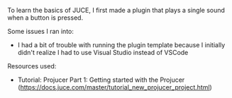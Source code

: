To learn the basics of JUCE, I first made a plugin that plays a single sound when a button is pressed.

Some issues I ran into:
- I had a bit of trouble with running the plugin template because I initially didn't realize I had to use Visual Studio instead of VSCode

Resources used:
- Tutorial: Projucer Part 1: Getting started with the Projucer (https://docs.juce.com/master/tutorial_new_projucer_project.html)